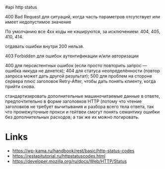 #api http status

400 Bad Request для ситуаций, когда часть параметров отсутствует или имеет недопустимое значение

По умолчанию все 4xx коды не кэшируются, за исключением: 404, 405, 410, 414.

отдавать ошибки внутри 200 нельзя.

403 Forbidden для ошибок аутентификации и/или авторизации

400 для персистентных ошибок (если просто повторить запрос — ошибка никуда не денется);
404 для статуса неопределённости (повтор запроса может дать другой результат);
500 для проблем на стороне сервера плюс заголовок Retry-After, чтобы дать понять клиенту, когда прийти снова.



стандартизировать дополнительные машиночитаемые данные в ответе, предпочтительно в форме заголовков HTTP (потому что чтение заголовков не требует вычитывания и разбора всего тела ответа, так что промежуточные прокси и гейтвеи смогут понять семантику ошибки без дополнительных расходов; а так же их можно логировать.


# Links

* https://wp-kama.ru/handbook/rest/basic/http-status-codes
* https://restapitutorial.ru/httpstatuscodes.html
* https://developer.mozilla.org/ru/docs/Web/HTTP/Status
